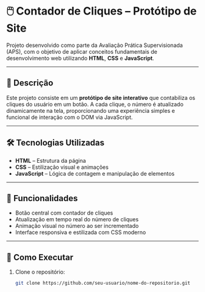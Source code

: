 # 🖱️ Contador de Cliques – Protótipo de Site

Projeto desenvolvido como parte da Avaliação Prática Supervisionada (APS), com o objetivo de aplicar conceitos fundamentais de desenvolvimento web utilizando **HTML**, **CSS** e **JavaScript**.

---

## 📌 Descrição

Este projeto consiste em um **protótipo de site interativo** que contabiliza os cliques do usuário em um botão. A cada clique, o número é atualizado dinamicamente na tela, proporcionando uma experiência simples e funcional de interação com o DOM via JavaScript.

---

## 🛠️ Tecnologias Utilizadas

- **HTML** – Estrutura da página
- **CSS** – Estilização visual e animações
- **JavaScript** – Lógica de contagem e manipulação de elementos

---

## 🎯 Funcionalidades

- Botão central com contador de cliques
- Atualização em tempo real do número de cliques
- Animação visual no número ao ser incrementado
- Interface responsiva e estilizada com CSS moderno

---

## 🚀 Como Executar

1. Clone o repositório:
   ```bash
   git clone https://github.com/seu-usuario/nome-do-repositorio.git
